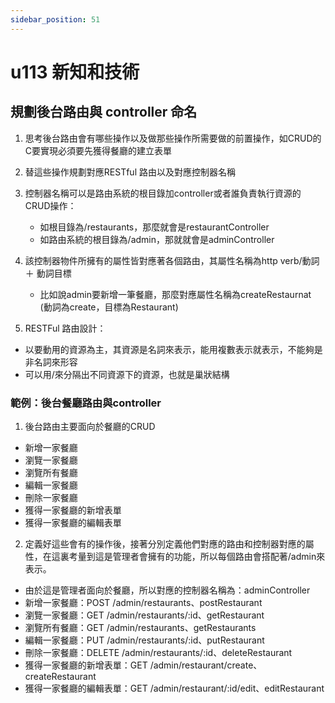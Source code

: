```yaml
---
sidebar_position: 51
---
```


# u113 新知和技術 


## 規劃後台路由與 controller 命名
1. 思考後台路由會有哪些操作以及做那些操作所需要做的前置操作，如CRUD的C要實現必須要先獲得餐廳的建立表單
2. 替這些操作規劃對應RESTful 路由以及對應控制器名稱
3. 控制器名稱可以是路由系統的根目錄加controller或者誰負責執行資源的CRUD操作：
    - 如根目錄為/restaurants，那麼就會是restaurantController
    - 如路由系統的根目錄為/admin，那就就會是adminController
4. 該控制器物件所擁有的屬性皆對應著各個路由，其屬性名稱為http verb/動詞 ＋ 動詞目標
    - 比如說admin要新增一筆餐廳，那麼對應屬性名稱為createRestaurnat (動詞為create，目標為Restaurant)

5. RESTFul 路由設計：
  - 以要動用的資源為主，其資源是名詞來表示，能用複數表示就表示，不能夠是非名詞來形容
  - 可以用/來分隔出不同資源下的資源，也就是巢狀結構


### 範例：後台餐廳路由與controller
1. 後台路由主要面向於餐廳的CRUD
  - 新增一家餐廳
  - 瀏覽一家餐廳
  - 瀏覽所有餐廳
  - 編輯一家餐廳
  - 刪除一家餐廳
  - 獲得一家餐廳的新增表單
  - 獲得一家餐廳的編輯表單
2. 定義好這些會有的操作後，接著分別定義他們對應的路由和控制器對應的屬性，在這裏考量到這是管理者會擁有的功能，所以每個路由會搭配著/admin來表示。
  - 由於這是管理者面向於餐廳，所以對應的控制器名稱為：adminController
  - 新增一家餐廳：POST /admin/restaurants、postRestaurant
  - 瀏覽一家餐廳：GET /admin/restaurants/:id、getRestaurant
  - 瀏覽所有餐廳：GET /admin/restaurants、getRestaurants
  - 編輯一家餐廳：PUT /admin/restaurants/:id、putRestaurant
  - 刪除一家餐廳：DELETE /admin/restaurants/:id、deleteRestaurant
  - 獲得一家餐廳的新增表單：GET /admin/restaurant/create、createRestaurant
  - 獲得一家餐廳的編輯表單：GET /admin/restaurant/:id/edit、editRestaurant


